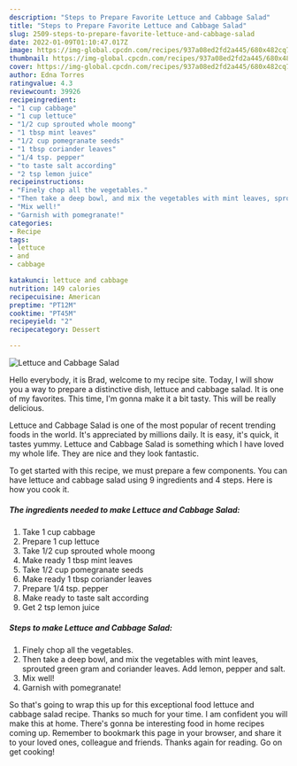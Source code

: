 ```yaml
---
description: "Steps to Prepare Favorite Lettuce and Cabbage Salad"
title: "Steps to Prepare Favorite Lettuce and Cabbage Salad"
slug: 2509-steps-to-prepare-favorite-lettuce-and-cabbage-salad
date: 2022-01-09T01:10:47.017Z
image: https://img-global.cpcdn.com/recipes/937a08ed2fd2a445/680x482cq70/lettuce-and-cabbage-salad-recipe-main-photo.jpg
thumbnail: https://img-global.cpcdn.com/recipes/937a08ed2fd2a445/680x482cq70/lettuce-and-cabbage-salad-recipe-main-photo.jpg
cover: https://img-global.cpcdn.com/recipes/937a08ed2fd2a445/680x482cq70/lettuce-and-cabbage-salad-recipe-main-photo.jpg
author: Edna Torres
ratingvalue: 4.3
reviewcount: 39926
recipeingredient:
- "1 cup cabbage"
- "1 cup lettuce"
- "1/2 cup sprouted whole moong"
- "1 tbsp mint leaves"
- "1/2 cup pomegranate seeds"
- "1 tbsp coriander leaves"
- "1/4 tsp. pepper"
- "to taste salt according"
- "2 tsp lemon juice"
recipeinstructions:
- "Finely chop all the vegetables."
- "Then take a deep bowl, and mix the vegetables with mint leaves, sprouted green gram and coriander leaves. Add lemon, pepper and salt."
- "Mix well!"
- "Garnish with pomegranate!"
categories:
- Recipe
tags:
- lettuce
- and
- cabbage

katakunci: lettuce and cabbage 
nutrition: 149 calories
recipecuisine: American
preptime: "PT12M"
cooktime: "PT45M"
recipeyield: "2"
recipecategory: Dessert

---
```



![Lettuce and Cabbage Salad](https://img-global.cpcdn.com/recipes/937a08ed2fd2a445/680x482cq70/lettuce-and-cabbage-salad-recipe-main-photo.jpg)

Hello everybody, it is Brad, welcome to my recipe site. Today, I will show you a way to prepare a distinctive dish, lettuce and cabbage salad. It is one of my favorites. This time, I'm gonna make it a bit tasty. This will be really delicious.



Lettuce and Cabbage Salad is one of the most popular of recent trending foods in the world. It's appreciated by millions daily. It is easy, it's quick, it tastes yummy. Lettuce and Cabbage Salad is something which I have loved my whole life. They are nice and they look fantastic.


To get started with this recipe, we must prepare a few components. You can have lettuce and cabbage salad using 9 ingredients and 4 steps. Here is how you cook it.

<!--inarticleads1-->

##### The ingredients needed to make Lettuce and Cabbage Salad:

1. Take 1 cup cabbage
1. Prepare 1 cup lettuce
1. Take 1/2 cup sprouted whole moong
1. Make ready 1 tbsp mint leaves
1. Take 1/2 cup pomegranate seeds
1. Make ready 1 tbsp coriander leaves
1. Prepare 1/4 tsp. pepper
1. Make ready to taste salt according
1. Get 2 tsp lemon juice




<!--inarticleads2-->

##### Steps to make Lettuce and Cabbage Salad:

1. Finely chop all the vegetables.
1. Then take a deep bowl, and mix the vegetables with mint leaves, sprouted green gram and coriander leaves. Add lemon, pepper and salt.
1. Mix well!
1. Garnish with pomegranate!




So that's going to wrap this up for this exceptional food lettuce and cabbage salad recipe. Thanks so much for your time. I am confident you will make this at home. There's gonna be interesting food in home recipes coming up. Remember to bookmark this page in your browser, and share it to your loved ones, colleague and friends. Thanks again for reading. Go on get cooking!
